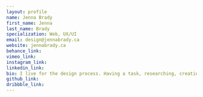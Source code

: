```yaml
---
layout: profile
name: Jenna Brady
first_name: Jenna
last_name: Brady
specialization: Web, UX/UI
email: design@jennabrady.ca
website: jennabrady.ca
behance_link:
vimeo_link:
instagram_link:
linkedin_link:
bio: I live for the design process. Having a task, researching, creating concepts, collaborating, and revising—until I have a finished product.
github_link:
dribbble_link:
---
```

